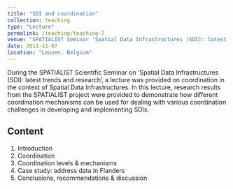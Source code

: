 ```yaml
---
title: "SDI and coordination"
collection: teaching
type: "Lecture"
permalink: /teaching/teaching-7
venue: "SPATIALIST Seminar 'Spatial Data Infrastructures (SDI): latest trends and research’"
date: 2011-11-07
location: "Leuven, Belgium"
---
```


During the SPATIALIST Scientific Seminar on 'Spatial Data Infrastructures (SDI): latest trends and research’, a lecture was provided on coordination in the context of Spatial Data Infrastructures. In this lecture, research results from the SPATIALIST project were provided to demonstrate how different coordination mechanisms can be used for dealing with various coordination challenges in developing and implementing SDIs. 

## Content
1. Introduction
2. Coordination
3. Coordination levels & mechanisms
4. Case study: address data in Flanders
5. Conclusions, recommendations & discussion
